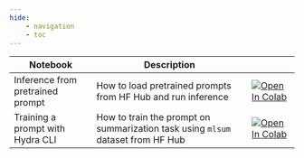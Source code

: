 ```yaml
---
hide:
    - navigation
    - toc
---
```


| Notebook                         | Description                                                                     |                                                                                                                                                                                                |
| -------------------------------- | ------------------------------------------------------------------------------- | ---------------------------------------------------------------------------------------------------------------------------------------------------------------------------------------------- |
| Inference from pretrained prompt | How to load pretrained prompts from HF Hub and run inference                    | [![Open In Colab](https://colab.research.google.com/assets/colab-badge.svg)](https://colab.research.google.com/github/sberbank-ai/ru-prompts/blob/master/notebooks/pretrained-inference.ipynb) |
| Training a prompt with Hydra CLI | How to train the prompt on summarization task using `mlsum` dataset from HF Hub | [![Open In Colab](https://colab.research.google.com/assets/colab-badge.svg)](https://colab.research.google.com/github/sberbank-ai/ru-prompts/blob/master/notebooks/train-hydra-cli.ipynb)      |
